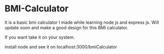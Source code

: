 # BMI-Calculator
It is a basic bmi calculator I made while learning node js and express js. Will update soon and make a good design for this BMi calculator.

If you want take it on your system.

install node and see it on localhost:3000/bmiCalculator

